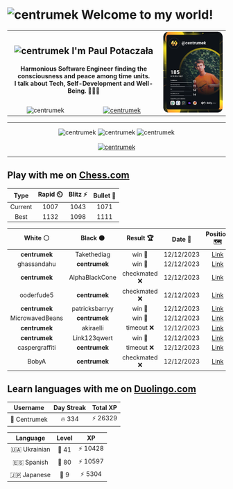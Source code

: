 <h1>
  <img
    src="https://emojis.slackmojis.com/emojis/images/1531849430/4246/blob-sunglasses.gif"
    width="30"
    alt="centrumek"
  />
  Welcome to my world!
</h1>

<table>
  <tbody>
    <tr>
      <td align="center" width="70%" colspan="2">
        <h2>
          <img
            src="https://raw.githubusercontent.com/MartinHeinz/MartinHeinz/master/wave.gif"
            width="30px"
            alt="centrumek"
          />
          I'm Paul Potaczała
        </h2>
        <h4>
          Harmonious Software Engineer finding the consciousness and peace among time units.
          <br/>
          I talk about Tech, Self-Development and Well-Being. 🌿🧘🚀
        </h4>
      </td>
      <td width="30%" rowspan="2">
        <a href="https://app.daily.dev/centrumek">
          <img
            src="./devcard.svg"
            alt="centrumek"
          />
        </a>
      </td>
    </tr>
    <tr align="center">
      <td>
        <img
          src="https://komarev.com/ghpvc/?username=centrumek&label=visitors&color=0e75b6&style=flat"
          alt="centrumek"
        >
      </td>
      <td>
        <a href="https://stackoverflow.com/users/14496012/centrumek">
          <img
            src="https://stackoverflow.com/users/flair/14496012.png?theme=dark"
            alt="centrumek"
          >
        </a>
      </td>
    </tr>
  </tbody>
</table>

---
<div align="center">
  <img 
    src="https://github-readme-stats.vercel.app/api?username=centrumek&show_icons=true&count_private=true&theme=dark&hide_border=true&hide=issues,contribs&bg_color=00000000"
    alt="centrumek"
  />
  <img
    src="https://github-readme-stats.vercel.app/api/top-langs/?username=centrumek&layout=compact&hide_border=true&theme=dark&bg_color=00000000&langs_count=6&exclude_repo=air-statistic-app"
    alt="centrumek"
  />
  <img 
    src="https://github-readme-streak-stats.herokuapp.com?user=centrumek&theme=dark&hide_border=true&background=FFFFFF00"
    alt="centrumek"
  />
  <br/>
  <br/>
  <a href="https://www.buymeacoffee.com/centrumek">
    <img
      src="https://cdn.buymeacoffee.com/buttons/v2/default-orange.png"
      height="50"
      width="210"
      alt="centrumek"
    />
  </a>
</div>

---

## Play with me on [Chess.com](https://www.chess.com/member/centrumek)

<div align="center">
<!--START_SECTION:chessStats-->
<!-- Automatically generated with https://github.com/Balastrong/chess-stats-action -->

| Type | Rapid ⏲️ | Blitz ⚡ | Bullet 🔫 |
|:---:|:---:|:---:|:---:|
| Current | 1007 | 1043 | 1071 |
| Best | 1132 | 1098 | 1111 |

| White ⚪ | Black ⚫ | Result 🏆 | Date 📅 | Position 🗺️ | Type 🕕 |
|:---:|:---:|:---:|:---:|:---:|:---:|
| **centrumek** | Takethediag | win 🥇 | 12/12/2023 | <a href="http://www.ee.unb.ca/cgi-bin/tervo/fen.pl?select=8/pkp5/1p6/1Pb5/8/4p3/PKP1Pn1B/4R3 b - -">Link</a> | Bullet |
| ghassandahu | **centrumek** | win 🥇 | 12/12/2023 | <a href="http://www.ee.unb.ca/cgi-bin/tervo/fen.pl?select=r7/p5p1/1p6/2b4r/4pRp1/2N3Pk/PPP4P/R5K1 w - -">Link</a> | Bullet |
| **centrumek** | AlphaBlackCone | checkmated ❌ | 12/12/2023 | <a href="http://www.ee.unb.ca/cgi-bin/tervo/fen.pl?select=6k1/5p2/p1pq2p1/2p4p/2P1K3/NP4P1/PB2q2P/8 w - -">Link</a> | Bullet |
| ooderfude5 | **centrumek** | checkmated ❌ | 12/12/2023 | <a href="http://www.ee.unb.ca/cgi-bin/tervo/fen.pl?select=5Q1k/pp4R1/2p5/8/4P1p1/2P3P1/PP6/2K5 b - -">Link</a> | Bullet |
| **centrumek** | patricksbarryy | win 🥇 | 12/12/2023 | <a href="http://www.ee.unb.ca/cgi-bin/tervo/fen.pl?select=8/2R5/2p1p3/5p2/P2Bpk2/1P6/1KP1r3/8 b - -">Link</a> | Bullet |
| MicrowavedBeans | **centrumek** | win 🥇 | 12/12/2023 | <a href="http://www.ee.unb.ca/cgi-bin/tervo/fen.pl?select=r4k2/pppb2b1/2n1pr2/7q/3P2P1/2NB1N2/PPP4P/2KR3R b - g3">Link</a> | Bullet |
| **centrumek** | akiraelli | timeout ❌ | 12/12/2023 | <a href="http://www.ee.unb.ca/cgi-bin/tervo/fen.pl?select=8/3k1ppp/4p3/8/2np1PP1/4P1K1/8/8 w - -">Link</a> | Bullet |
| **centrumek** | Link123qwert | win 🥇 | 12/12/2023 | <a href="http://www.ee.unb.ca/cgi-bin/tervo/fen.pl?select=rnb2rk1/ppp2ppp/5n2/3qp3/8/2NP1NP1/PP1QPP1P/R3KB1R b KQ -">Link</a> | Bullet |
| caspergraffiti | **centrumek** | timeout ❌ | 12/12/2023 | <a href="http://www.ee.unb.ca/cgi-bin/tervo/fen.pl?select=6r1/4QP2/p6k/1p6/6Bp/3P3K/PP3R1P/8 b - -">Link</a> | Bullet |
| BobyA | **centrumek** | checkmated ❌ | 12/12/2023 | <a href="http://www.ee.unb.ca/cgi-bin/tervo/fen.pl?select=R1k2bnr/1p6/1P1pp2p/1QpPp3/2P1P1p1/8/1P3PPP/6K1 b - -">Link</a> | Bullet |

<!--END_SECTION:chessStats-->
</div>

## Learn languages with me on [Duolingo.com](https://www.duolingo.com/profile/Centrumek)

<div align="center">
<!--START_SECTION:duolingoStats-->
<!-- Automatically generated with https://github.com/centrumek/duolingo-readme-stats-->

| Username | Day Streak | Total XP |
|:---:|:---:|:---:|
| 👤 Centrumek | 🔥 334 | ⚡ 26329 |

| Language | Level | XP |
|:---:|:---:|:---:|
| 🇺🇦 Ukrainian | 👑 41 | ⚡ 10428 |
| 🇪🇸 Spanish | 👑 80 | ⚡ 10597 |
| 🇯🇵 Japanese | 👑 9 | ⚡ 5304 |

<!--END_SECTION:duolingoStats-->
</div>
<!--
**centrumek/centrumek** is a ✨ _special_ ✨ repository because its `README.md` (this file) appears on your GitHub profile.

Here are some ideas to get you started:

- 🔭 I’m currently working on ...
- 🌱 I’m currently learning ...
- 👯 I’m looking to collaborate on ...
- 🤔 I’m looking for help with ...
- 💬 Ask me about ...
- 📫 How to reach me: ...
- 😄 Pronouns: ...
- ⚡ Fun fact: ...
-->
